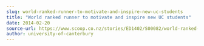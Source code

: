```yaml
---
slug: world-ranked-runner-to-motivate-and-inspire-new-uc-students
title: "World ranked runner to motivate and inspire new UC students"
date: 2014-02-20
source-url: https://www.scoop.co.nz/stories/ED1402/S00082/world-ranked-runner-to-motivate-and-inspire-new-uc-students.htm
author: university-of-canterbury
---
```

